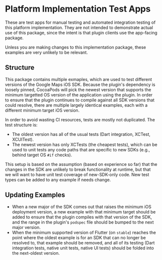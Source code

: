 # Platform Implementation Test Apps

These are test apps for manual testing and automated integration testing
of this platform implementation. They are not intended to demonstrate actual
use of this package, since the intent is that plugin clients use the
app-facing package.

Unless you are making changes to this implementation package, these examples
are very unlikely to be relevant.

## Structure

This package contains multiple exmaples, which are used to test different
versions of the Google Maps iOS SDK. Because the plugin's dependency
is loosely pinned, CocoaPods will pick the newest version that supports the
minimum targetted OS version of the application using the plugin. In
order to ensure that the plugin continues to compile against all
SDK versions that could resolve, there are multiple largely identical
examples, each with a different minimum target iOS version.

In order to avoid wasting CI resources, tests are mostly not duplicated.
The test structure is:

- The oldest version has all of the usual tests (Dart integration,
  XCTest, XCUITest).
- The newest version has only XCTests (the cheapest tests), which
  can be used to unit tests any code paths that are specific to
  new SDKs (e.g., behind target OS `#if` checks).

This setup is based on the assumption (based on experience so far) that
the changes in the SDK are unlikely to break functionality at runtime,
but that we will want to have unit test coverage of new-SDK-only code.
New test types can be added to any example if needs change.

## Updating Examples

- When a new major of the SDK comes out that raises the minimum
  iOS deployment version, a new example with that minimum target
  should be added to ensure that the plugin compiles with that
  version of the SDK, and the range in the plugin's `podspec` file
  should be bumped to the next major version.
- When the minimum supported version of Flutter (on `stable`)
  reaches the point where the oldest example is for an SDK
  that can no longer be resolved to, that example should be
  removed, and all of its testing (Dart integration tests,
  native unit tests, native UI tests) should be folded into
  the next-oldest version.
